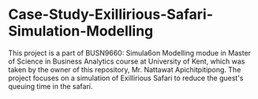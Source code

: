 # Case-Study-Exillirious-Safari-Simulation-Modelling
This project is a part of BUSN9660: Simula6on Modelling modue in Master of Science in Business Analytics course at University of Kent, which was taken by the owner of this repository, Mr. Nattawat Apichitpitipong. The project focuses on a simulation of Exillirious Safari to reduce the guest's queuing time in the safari.
